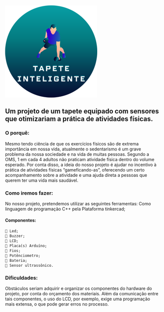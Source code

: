 ![Logotipo](./img/2.png)

## Um projeto de um tapete equipado com sensores que otimizariam a prática de atividades físicas.

### O porquê:
Mesmo tendo ciência de que os exercícios físicos são de extrema importância em nossa vida, atualmente o sedentarismo é um grave problema da nossa sociedade e na vida de muitas pessoas. Segundo a OMS, 1 em cada 4 adultos não praticam atividade física dentro do volume esperado. Por conta disso, a ideia do nosso projeto é ajudar no incentivo à prática de atividades físicas “gameficando-as”, oferecendo um certo acompanhamento sobre a atividade e uma ajuda direta a pessoas que querem ter uma vida mais saudável.


### Como iremos fazer:

No nosso projeto, pretendemos utilizar as seguintes ferramentas: 
Como linguagem de programação C++ pela Plataforma tinkercad; 

#### Componentes: 

```
🥈 Led; 
🥈 Buzzer; 
🥈 LCD; 
🥈 Placa(s) Arduíno; 
🥈 Fios; 
🥈 Potênciometro; 
🥈 Bateria; 
🥈 Sensor ultrassônico.
```

### Dificuldades:
Obstáculos seriam adquirir e organizar os componentes do hardware do projeto, por conta do orçamento dos materiais. 
Além da comunicação entre tais componentes, o uso do LCD, por exemplo, exige uma programação mais extensa, o que pode gerar erros no processo.
